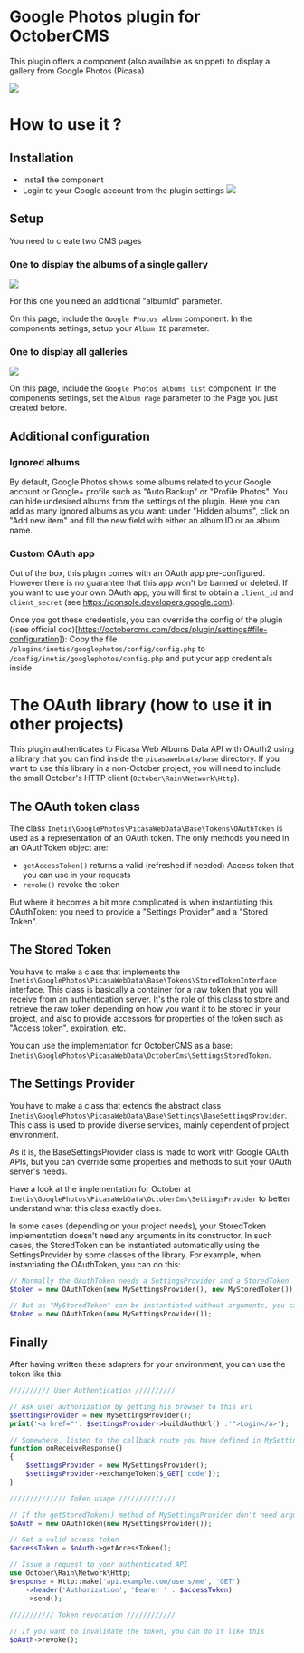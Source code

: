 # Google Photos plugin for OctoberCMS
This plugin offers a component (also available as snippet) to display a gallery from Google Photos (Picasa)

<img src="https://monosnap.com/file/LkuzSbt4rpeyKv0AS3VYKdCtGRjY7i.png">

# How to use it ?

## Installation
* Install the component
* Login to your Google account from the plugin settings
  <img src="https://monosnap.com/file/1CW6okRvNjjxBXkUQiBIcFfW0BdxCs.png">
  
## Setup
You need to create two CMS pages

### One to display the albums of a single gallery
<img src="https://monosnap.com/file/bOl4CzT6FjTGD7I4PwwvYpunSIMtdP.png">

For this one you need an additional "albumId" parameter.

On this page, include the `Google Photos album` component.
In the components settings, setup your `Album ID` parameter.

### One to display all galleries
<img src="https://monosnap.com/file/MrAmYQtbOzUGQspvsvTMa2gw3H7zQQ.png">

On this page, include the `Google Photos albums list` component.
In the components settings, set the `Album Page` parameter to the Page you just created before.

## Additional configuration

### Ignored albums
By default, Google Photos shows some albums related to your Google account or Google+ profile such as "Auto Backup" or "Profile Photos".
You can hide undesired albums from the settings of the plugin.
Here you can add as many ignored albums as you want: under "Hidden albums", click on "Add new item" and fill the new field with either an album ID or an album name.

### Custom OAuth app
Out of the box, this plugin comes with an OAuth app pre-configured. However there is no guarantee that this app won't be banned or deleted.
If you want to use your own OAuth app, you will first to obtain a `client_id` and `client_secret` (see https://console.developers.google.com).

Once you got these credentials, you can override the config of the plugin ((see official doc)[https://octobercms.com/docs/plugin/settings#file-configuration]):
Copy the file `/plugins/inetis/googlephotos/config/config.php` to `/config/inetis/googlephotos/config.php` and put your app credentials inside.

# The OAuth library (how to use it in other projects)
This plugin authenticates to Picasa Web Albums Data API with OAuth2 using a library that you can find inside the `picasawebdata/base` directory.
If you want to use this library in a non-October project, you will need to include the small October's HTTP client (`October\Rain\Network\Http`).

## The OAuth token class
The class `Inetis\GooglePhotos\PicasaWebData\Base\Tokens\OAuthToken` is used as a representation of an OAuth token.
The only methods you need in an OAuthToken object are:
- `getAccessToken()` returns a valid (refreshed if needed) Access token that you can use in your requests
- `revoke()` revoke the token

But where it becomes a bit more complicated is when instantiating this OAuthToken: you need to provide a "Settings Provider" and a "Stored Token".

## The Stored Token
You have to make a class that implements the `Inetis\GooglePhotos\PicasaWebData\Base\Tokens\StoredTokenInterface` interface.
This class is basically a container for a raw token that you will receive from an authentication server.
It's the role of this class to store and retrieve the raw token depending on how you want it to be stored in your project, and also to provide accessors for properties of the token such as "Access token", expiration, etc.

You can use the implementation for OctoberCMS as a base: `Inetis\GooglePhotos\PicasaWebData\OctoberCms\SettingsStoredToken`.

## The Settings Provider
You have to make a class that extends the abstract class `Inetis\GooglePhotos\PicasaWebData\Base\Settings\BaseSettingsProvider`.
This class is used to provide diverse services, mainly dependent of project environment.

As it is, the BaseSettingsProvider class is made to work with Google OAuth APIs, but you can override some properties and methods to suit your OAuth server's needs.

Have a look at the implementation for October at `Inetis\GooglePhotos\PicasaWebData\OctoberCms\SettingsProvider` to better understand what this class exactly does.

In some cases (depending on your project needs), your StoredToken implementation doesn't need any arguments in its constructor. In such cases, the StoredToken can be instantiated automatically using the SettingsProvider by some classes of the library.
For example, when instantiating the OAuthToken, you can do this:
```PHP
// Normally the OAuthToken needs a SettingsProvider and a StoredToken
$token = new OAuthToken(new MySettingsProvider(), new MyStoredToken());

// But as "MyStoredToken" can be instantiated without arguments, you can do this instead
$token = new OAuthToken(new MySettingsProvider());
```

## Finally
After having written these adapters for your environment, you can use the token like this:
```PHP
////////// User Authentication //////////

// Ask user authorization by getting his browser to this url
$settingsProvider = new MySettingsProvider();
print('<a href="'. $settingsProvider->buildAuthUrl() .'">Login</a>');

// Somewhere, listen to the callback route you have defined in MySettingsProvider
function onReceiveResponse()
{
    $settingsProvider = new MySettingsProvider();
    $settingsProvider->exchangeToken($_GET['code']);
}

////////////// Token usage //////////////

// If the getStoredToken() method of MySettingsProvider don't need arguments, you don't need to instantiate a StoredToken yourself
$oAuth = new OAuthToken(new MySettingsProvider());

// Get a valid access token
$accessToken = $oAuth->getAccessToken();

// Issue a request to your authenticated API
use October\Rain\Network\Http;
$response = Http::make('api.example.com/users/me', 'GET')
    ->header('Authorization', 'Bearer ' . $accessToken)
    ->send();
    
/////////// Token revocation ////////////

// If you want to invalidate the token, you can do it like this
$oAuth->revoke();
```
